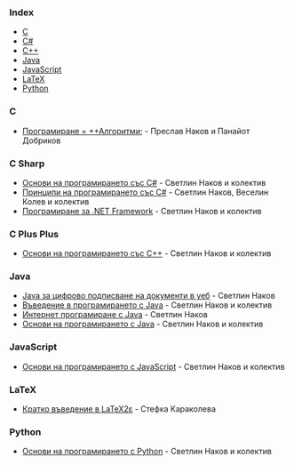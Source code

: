 ### Index

-   [C](#c)
-   [C#](#c-sharp)
-   [C++](#c-plus-plus)
-   [Java](#java)
-   [JavaScript](#javascript)
-   [LaTeX](#latex)
-   [Python](#python)

### C

-   [Програмиране = ++Алгоритми;](https://programirane.org/download-now/) - Преслав Наков и Панайот Добриков

### C Sharp

-   [Основи на програмирането със C#](https://csharp-book.softuni.bg) - Светлин Наков и колектив
-   [Принципи на програмирането със C#](https://introprogramming.info/intro-csharp-book/) - Светлин Наков, Веселин Колев и колектив
-   [Програмиране за .NET Framework](http://www.devbg.org/dotnetbook/) - Светлин Наков и колектив

### C Plus Plus

-   [Основи на програмирането със C++](https://cpp-book.softuni.bg) - Светлин Наков и колектив

### Java

-   [Java за цифрово подписване на документи в уеб](https://nakov.com/books/signatures/) - Светлин Наков
-   [Въведение в програмирането с Java](https://introprogramming.info/intro-java-book/) - Светлин Наков и колектив
-   [Интернет програмиране с Java](https://nakov.com/books/inetjava/) - Светлин Наков
-   [Основи на програмирането с Java](https://java-book.softuni.bg) - Светлин Наков и колектив

### JavaScript

-   [Основи на програмирането с JavaScript](https://js-book.softuni.bg) - Светлин Наков и колектив

### LaTeX

-   [Кратко въведение в LaTeX2ε](https://www.ctan.org/tex-archive/info/lshort/bulgarian) - Стефка Караколева

### Python

-   [Основи на програмирането с Python](https://python-book.softuni.bg) - Светлин Наков и колектив
